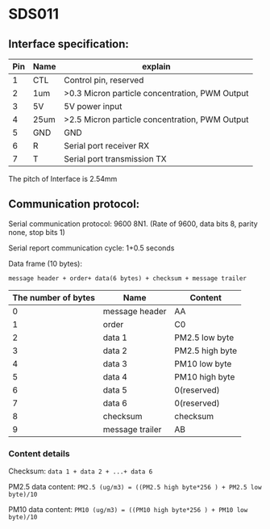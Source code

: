 # SDS011

## Interface specification:
 
Pin | Name | explain                                        |
--- | ---- | ---------------------------------------------- |
1   | CTL  | Control pin, reserved                          |
2   | 1um  | >0.3 Micron particle concentration, PWM Output |
3   | 5V   | 5V power input                                 |
4   | 25um | >2.5 Micron particle concentration, PWM Output |
5   | GND  | GND                                            |
6   | R    | Serial port receiver RX                        |
7   | T    | Serial port transmission TX                    |

The pitch of Interface is 2.54mm
 
## Communication protocol:
 
Serial communication protocol: 9600 8N1. (Rate of 9600, data bits 8, parity none, stop bits 1)

Serial report communication cycle: 1+0.5 seconds

Data frame (10 bytes): 

```
message header + order+ data(6 bytes) + checksum + message trailer
```

The number of bytes | Name            | Content         | 
------------------- | --------------- | --------------- |
0                   | message header  | AA              |
1                   | order           | C0              |
2                   | data 1          | PM2.5 low byte  |
3                   | data 2          | PM2.5 high byte |
4                   | data 3          | PM10 low byte   |
5                   | data 4          | PM10 high byte  |
6                   | data 5          | 0(reserved)     |
7                   | data 6          | 0(reserved)     |
8                   | checksum        | checksum        |
9                   | message trailer | AB              |

### Content details

Checksum: `data 1 + data 2 + ...+ data 6`

PM2.5 data content: `PM2.5 (ug/m3) = ((PM2.5 high byte*256 ) + PM2.5 low byte)/10`

PM10 data content: `PM10 (ug/m3) = ((PM10 high byte*256 ) + PM10 low byte)/10`

